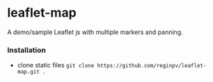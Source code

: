 # leaflet-map

A demo/sample Leaflet js with multiple markers and panning.

### Installation

- clone static files `git clone https://github.com/reginpv/leaflet-map.git .`